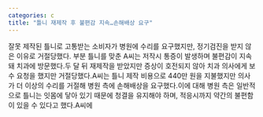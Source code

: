 ```yaml
---
categories: c
title: "틀니 재제작 후 불편감 지속…손해배상 요구"
---
```

잘못 제작된 틀니로 고통받는 소비자가 병원에 수리를 요구했지만, 정기검진을 받지 않은 이유로 거절당했다. 부분 틀니를 맞춘 A씨는 저작시 통증이 발생하며 불편감이 지속돼 치과에 방문했다.두 달 뒤 재제작을 받았지만 증상이 호전되지 않아 치과 의사에게 보수 요청을 했지만 거절당했다.A씨는 틀니 제작 비용으로 440만 원을 지불했지만 의사가 더 이상의 수리를 거절해 병원 측에 손해배상을 요구했다.이에 대해 병원 측은 일반적으로 틀니는 잇몸에 닿아 있기 때문에 청결을 유지해야 하며, 적응시까지 약간의 불편함이 있을 수 있다고 했다.A씨에